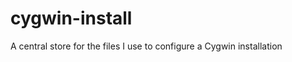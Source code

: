cygwin-install
==============

A central store for the files I use to configure a Cygwin installation
